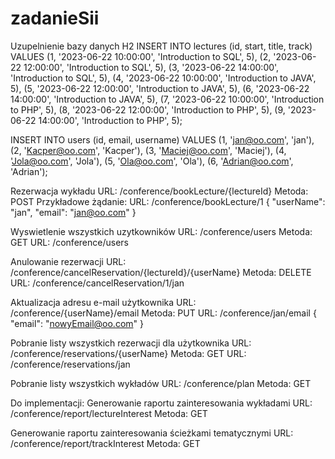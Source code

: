 # zadanieSii
Uzupelnienie bazy danych H2
INSERT INTO lectures (id, start, title, track)
VALUES 
    (1, '2023-06-22 10:00:00', 'Introduction to SQL', 5),
    (2, '2023-06-22 12:00:00', 'Introduction to SQL', 5),
    (3, '2023-06-22 14:00:00', 'Introduction to SQL', 5),
    (4, '2023-06-22 10:00:00', 'Introduction to JAVA', 5),
    (5, '2023-06-22 12:00:00', 'Introduction to JAVA', 5),
    (6, '2023-06-22 14:00:00', 'Introduction to JAVA', 5),
    (7, '2023-06-22 10:00:00', 'Introduction to PHP', 5),
    (8, '2023-06-22 12:00:00', 'Introduction to PHP', 5),
    (9, '2023-06-22 14:00:00', 'Introduction to PHP', 5);

INSERT INTO users (id, email, username)
VALUES
  (1, 'jan@oo.com', 'jan'),
  (2, 'Kacper@oo.com', 'Kacper'),
  (3, 'Maciej@oo.com', 'Maciej'),
  (4, 'Jola@oo.com', 'Jola'),
  (5, 'Ola@oo.com', 'Ola'),
  (6, 'Adrian@oo.com', 'Adrian');



Rezerwacja wykładu
URL: /conference/bookLecture/{lectureId}
Metoda: POST
Przykładowe żądanie:
URL: /conference/bookLecture/1
{
    "userName": "jan",
    "email": "jan@oo.com"
}

Wyswietlenie wszystkich uzytkowników
URL: /conference/users
Metoda: GET
URL: /conference/users

Anulowanie rezerwacji
URL: /conference/cancelReservation/{lectureId}/{userName}
Metoda: DELETE
URL: /conference/cancelReservation/1/jan



Aktualizacja adresu e-mail użytkownika
URL: /conference/{userName}/email
Metoda: PUT
URL: /conference/jan/email
{
    "email": "nowyEmail@oo.com"
}


Pobranie listy wszystkich rezerwacji dla użytkownika
URL: /conference/reservations/{userName}
Metoda: GET
URL: /conference/reservations/jan


Pobranie listy wszystkich wykładów
URL: /conference/plan
Metoda: GET


Do implementacji:
Generowanie raportu zainteresowania wykładami
URL: /conference/report/lectureInterest
Metoda: GET



Generowanie raportu zainteresowania ścieżkami tematycznymi
URL: /conference/report/trackInterest
Metoda: GET

